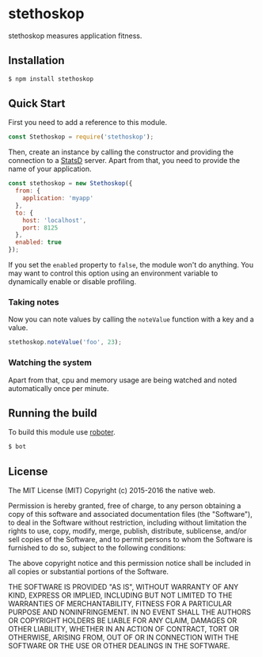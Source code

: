 # stethoskop

stethoskop measures application fitness.

## Installation

```bash
$ npm install stethoskop
```

## Quick Start

First you need to add a reference to this module.

```javascript
const Stethoskop = require('stethoskop');
```

Then, create an instance by calling the constructor and providing the connection to a [StatsD](https://github.com/etsy/statsd) server. Apart from that, you need to provide the name of your application.

```javascript
const stethoskop = new Stethoskop({
  from: {
    application: 'myapp'
  },
  to: {
    host: 'localhost',
    port: 8125
  },
  enabled: true
});
```

If you set the `enabled` property to `false`, the module won't do anything. You may want to control this option using an environment variable to dynamically enable or disable profiling.

### Taking notes

Now you can note values by calling the `noteValue` function with a key and a value.

```javascript
stethoskop.noteValue('foo', 23);
```

### Watching the system

Apart from that, cpu and memory usage are being watched and noted automatically once per minute.

## Running the build

To build this module use [roboter](https://www.npmjs.com/package/roboter).

```bash
$ bot
```

## License

The MIT License (MIT)
Copyright (c) 2015-2016 the native web.

Permission is hereby granted, free of charge, to any person obtaining a copy of this software and associated documentation files (the "Software"), to deal in the Software without restriction, including without limitation the rights to use, copy, modify, merge, publish, distribute, sublicense, and/or sell copies of the Software, and to permit persons to whom the Software is furnished to do so, subject to the following conditions:

The above copyright notice and this permission notice shall be included in all copies or substantial portions of the Software.

THE SOFTWARE IS PROVIDED "AS IS", WITHOUT WARRANTY OF ANY KIND, EXPRESS OR IMPLIED, INCLUDING BUT NOT LIMITED TO THE WARRANTIES OF MERCHANTABILITY, FITNESS FOR A PARTICULAR PURPOSE AND NONINFRINGEMENT. IN NO EVENT SHALL THE AUTHORS OR COPYRIGHT HOLDERS BE LIABLE FOR ANY CLAIM, DAMAGES OR OTHER LIABILITY, WHETHER IN AN ACTION OF CONTRACT, TORT OR OTHERWISE, ARISING FROM, OUT OF OR IN CONNECTION WITH THE SOFTWARE OR THE USE OR OTHER DEALINGS IN THE SOFTWARE.
